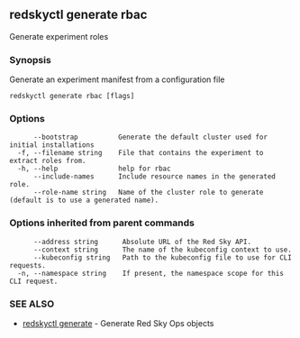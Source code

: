 ## redskyctl generate rbac

Generate experiment roles

### Synopsis

Generate an experiment manifest from a configuration file

```
redskyctl generate rbac [flags]
```

### Options

```
      --bootstrap          Generate the default cluster used for initial installations
  -f, --filename string    File that contains the experiment to extract roles from.
  -h, --help               help for rbac
      --include-names      Include resource names in the generated role.
      --role-name string   Name of the cluster role to generate (default is to use a generated name).
```

### Options inherited from parent commands

```
      --address string      Absolute URL of the Red Sky API.
      --context string      The name of the kubeconfig context to use.
      --kubeconfig string   Path to the kubeconfig file to use for CLI requests.
  -n, --namespace string    If present, the namespace scope for this CLI request.
```

### SEE ALSO

* [redskyctl generate](redskyctl_generate.md)	 - Generate Red Sky Ops objects

